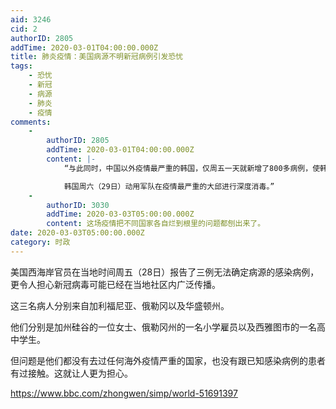 ```yaml
---
aid: 3246
cid: 2
authorID: 2805
addTime: 2020-03-01T04:00:00.000Z
title: 肺炎疫情：美国病源不明新冠病例引发恐忧
tags:
    - 恐忧
    - 新冠
    - 病源
    - 肺炎
    - 疫情
comments:
    -
        authorID: 2805
        addTime: 2020-03-01T04:00:00.000Z
        content: |-
            “与此同时，中国以外疫情最严重的韩国，仅周五一天就新增了800多病例，使韩国累计病例高达3150人，并有17人死亡。

            韩国周六（29日）动用军队在疫情最严重的大邱进行深度消毒。”
    -
        authorID: 3030
        addTime: 2020-03-03T05:00:00.000Z
        content: 这场疫情把不同国家各自烂到根里的问题都刨出来了。
date: 2020-03-03T05:00:00.000Z
category: 时政
---
```


美国西海岸官员在当地时间周五（28日）报告了三例无法确定病源的感染病例，更令人担心新冠病毒可能已经在当地社区内广泛传播。

这三名病人分别来自加利福尼亚、俄勒冈以及华盛顿州。

他们分别是加州硅谷的一位女士、俄勒冈州的一名小学雇员以及西雅图市的一名高中学生。

但问题是他们都没有去过任何海外疫情严重的国家，也没有跟已知感染病例的患者有过接触。这就让人更为担心。

https://www.bbc.com/zhongwen/simp/world-51691397
